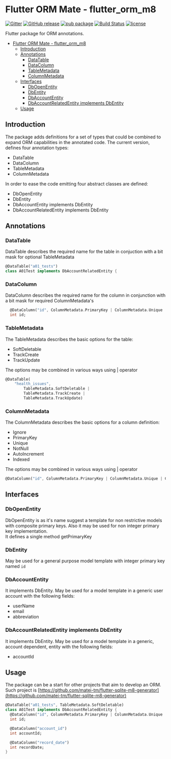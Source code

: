 # Flutter ORM Mate - flutter_orm_m8

[![Gitter](https://img.shields.io/gitter/room/flutter-orm-m8/community.svg?style=flat-square)](https://gitter.im/flutter-orm-m8/community) [![GitHub release](https://img.shields.io/github/release/matei-tm/flutter-orm-m8.svg)](https://github.com/matei-tm/flutter-orm-m8) [![pub package](https://img.shields.io/pub/v/flutter_orm_m8.svg)](https://pub.dartlang.org/packages/flutter_orm_m8) [![Build Status](https://travis-ci.org/matei-tm/flutter-orm-m8.svg?branch=master)](https://travis-ci.org/matei-tm/flutter-orm-m8) [![license](https://img.shields.io/github/license/matei-tm/flutter-orm-m8.svg)](https://github.com/matei-tm/flutter-orm-m8/blob/master/LICENSE)

Flutter package for ORM annotations.

- [Flutter ORM Mate - flutter_orm_m8](#flutter-orm-mate---flutterormm8)
  - [Introduction](#introduction)
  - [Annotations](#annotations)
    - [DataTable](#datatable)
    - [DataColumn](#datacolumn)
    - [TableMetadata](#tablemetadata)
    - [ColumnMetadata](#columnmetadata)
  - [Interfaces](#interfaces)
    - [DbOpenEntity](#dbopenentity)
    - [DbEntity](#dbentity)
    - [DbAccountEntity](#dbaccountentity)
    - [DbAccountRelatedEntity implements DbEntity](#dbaccountrelatedentity-implements-dbentity)
  - [Usage](#usage)

## Introduction

The package adds definitions for a set of types that could be combined to expand ORM capabilities in the annotated code.
The current version, defines four annotation types:

- DataTable
- DataColumn
- TableMetadata
- ColumnMetadata

In order to ease the code emitting four abstract classes are defined:

- DbOpenEntity
- DbEntity
- DbAccountEntity implements DbEntity
- DbAccountRelatedEntity implements DbEntity

## Annotations

### DataTable

DataTable describes the required name for the table in conjuction with a bit mask for optional TableMetadata

```dart
@DataTable("a01_tests")
class A01Test implements DbAccountRelatedEntity {
```

### DataColumn

DataColumn describes the required name for the column in conjunction  with a bit mask for required ColumnMetadata's

```dart
  @DataColumn("id", ColumnMetadata.PrimaryKey | ColumnMetadata.Unique | ColumnMetadata.AutoIncrement)
  int id;
```

### TableMetadata

The TableMetadata describes the basic options for the table:

- SoftDeletable
- TrackCreate
- TrackUpdate

The options may be combined in various ways using | operator

```dart
@DataTable(
    "health_issues",
        TableMetadata.SoftDeletable |
        TableMetadata.TrackCreate |
        TableMetadata.TrackUpdate)
```

### ColumnMetadata

The ColumnMetadata describes the basic options for a column definition:

- Ignore
- PrimaryKey
- Unique
- NotNull
- AutoIncrement
- Indexed

The options may be combined in various ways using | operator

```dart
@DataColumn("id", ColumnMetadata.PrimaryKey | ColumnMetadata.Unique | ColumnMetadata.AutoIncrement)
```

## Interfaces

### DbOpenEntity

DbOpenEntity is as it's name suggest a template for non restrictive models with composite primary keys.
Also it may be used for non integer primary key implementation.  
It defines a single method getPrimaryKey

### DbEntity

May be used for a general purpose model template with integer primary key named `id`

### DbAccountEntity

It implements DbEntity.
May be used for a model template in a generic user account with the following fields:

- userName
- email
- abbreviation

### DbAccountRelatedEntity implements DbEntity

It implements DbEntity.
May be used for a model template in a generic, account dependent, entity with the following fields:

- accountId

## Usage

The package can be a start for other projects that aim to develop an ORM.
Such project is [https://github.com/matei-tm/flutter-sqlite-m8-generator](https://github.com/matei-tm/flutter-sqlite-m8-generator)

```dart
@DataTable("a01_tests", TableMetadata.SoftDeletable)
class A01Test implements DbAccountRelatedEntity {
  @DataColumn("id", ColumnMetadata.PrimaryKey | ColumnMetadata.Unique | ColumnMetadata.AutoIncrement)
  int id;

  @DataColumn("account_id")
  int accountId;

  @DataColumn("record_date")
  int recordDate;
}
```

